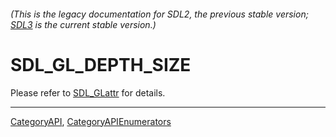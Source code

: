 ###### (This is the legacy documentation for SDL2, the previous stable version; [SDL3](https://wiki.libsdl.org/SDL3/) is the current stable version.)
# SDL_GL_DEPTH_SIZE

Please refer to [SDL_GLattr](SDL_GLattr) for details.

----
[CategoryAPI](CategoryAPI), [CategoryAPIEnumerators](CategoryAPIEnumerators)

